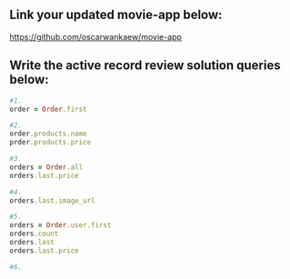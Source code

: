 ## Link your updated movie-app below:

https://github.com/oscarwankaew/movie-app

## Write the active record review solution queries below:

```ruby
#1.
order = Order.first

#2.
order.products.name
prder.products.price

#3.
orders = Order.all
orders.last.price

#4.
orders.last.image_url

#5.
orders = Order.user.first
orders.count
orders.last
orders.last.price

#6.

```
